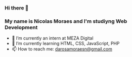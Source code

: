 ### Hi there 👋
### My name is Nicolas Moraes and I'm studiyng Web Development

- 🔭 I’m currently an intern at MEZA Digital
- 🌱 I’m currently learning HTML, CSS, JavaScript, PHP
- 📫 How to reach me: darosamoraesn@gmail.com

